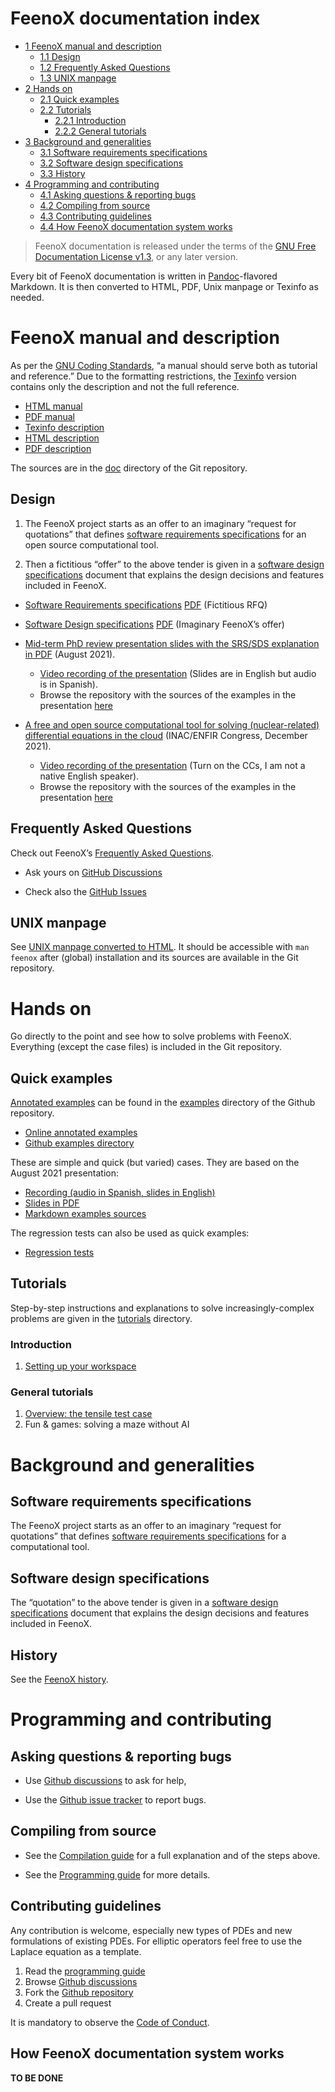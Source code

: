 # FeenoX documentation index

- [<span class="toc-section-number">1</span> FeenoX manual and
  description][]
  - [<span class="toc-section-number">1.1</span> Design][]
  - [<span class="toc-section-number">1.2</span> Frequently Asked
    Questions][]
  - [<span class="toc-section-number">1.3</span> UNIX manpage][]
- [<span class="toc-section-number">2</span> Hands on][]
  - [<span class="toc-section-number">2.1</span> Quick examples][]
  - [<span class="toc-section-number">2.2</span> Tutorials][]
    - [<span class="toc-section-number">2.2.1</span> Introduction][]
    - [<span class="toc-section-number">2.2.2</span> General
      tutorials][]
- [<span class="toc-section-number">3</span> Background and
  generalities][]
  - [<span class="toc-section-number">3.1</span> Software requirements
    specifications][]
  - [<span class="toc-section-number">3.2</span> Software design
    specifications][]
  - [<span class="toc-section-number">3.3</span> History][]
- [<span class="toc-section-number">4</span> Programming and
  contributing][]
  - [<span class="toc-section-number">4.1</span> Asking questions &
    reporting bugs][]
  - [<span class="toc-section-number">4.2</span> Compiling from
    source][]
  - [<span class="toc-section-number">4.3</span> Contributing
    guidelines][]
  - [<span class="toc-section-number">4.4</span> How FeenoX
    documentation system works][]

> FeenoX documentation is released under the terms of the [GNU Free
> Documentation License v1.3][], or any later version.

Every bit of FeenoX documentation is written in [Pandoc][]-flavored
Markdown. It is then converted to HTML, PDF, Unix manpage or Texinfo as
needed.

  [<span class="toc-section-number">1</span> FeenoX manual and description]:
    #feenox-manual-and-description
  [<span class="toc-section-number">1.1</span> Design]: #design
  [<span class="toc-section-number">1.2</span> Frequently Asked Questions]:
    #frequently-asked-questions
  [<span class="toc-section-number">1.3</span> UNIX manpage]: #unix-manpage
  [<span class="toc-section-number">2</span> Hands on]: #hands-on
  [<span class="toc-section-number">2.1</span> Quick examples]: #quick-examples
  [<span class="toc-section-number">2.2</span> Tutorials]: #tutorials
  [<span class="toc-section-number">2.2.1</span> Introduction]: #introduction
  [<span class="toc-section-number">2.2.2</span> General tutorials]: #general-tutorials
  [<span class="toc-section-number">3</span> Background and generalities]:
    #background-and-generalities
  [<span class="toc-section-number">3.1</span> Software requirements specifications]:
    #software-requirements-specifications
  [<span class="toc-section-number">3.2</span> Software design specifications]:
    #software-design-specifications
  [<span class="toc-section-number">3.3</span> History]: #history
  [<span class="toc-section-number">4</span> Programming and contributing]:
    #programming-and-contributing
  [<span class="toc-section-number">4.1</span> Asking questions & reporting bugs]:
    #asking-questions-reporting-bugs
  [<span class="toc-section-number">4.2</span> Compiling from source]: #compiling-from-source
  [<span class="toc-section-number">4.3</span> Contributing guidelines]:
    #contributing-guidelines
  [<span class="toc-section-number">4.4</span> How FeenoX documentation system works]:
    #how-feenox-documentation-system-works
  [GNU Free Documentation License v1.3]: https://www.gnu.org/licenses/fdl-1.3.html
  [Pandoc]: https://pandoc.org/

# FeenoX manual and description

As per the [GNU Coding Standards][], “a manual should serve both as
tutorial and reference.” Due to the formatting restrictions, the
[Texinfo][] version contains only the description and not the full
reference.

- [HTML manual][]
- [PDF manual][]
- [Texinfo description][]
- [HTML description][]
- [PDF description][]

The sources are in the [doc][] directory of the Git repository.

  [GNU Coding Standards]: https://www.gnu.org/prep/standards/standards.html#GNU-Manuals
  [Texinfo]: https://www.gnu.org/software/texinfo/
  [HTML manual]: https://www.seamplex.com/feenox/doc/feenox-manual.html
  [PDF manual]: https://www.seamplex.com/feenox/doc/feenox-manual.pdf
  [Texinfo description]: https://www.seamplex.com/feenox/doc/feenox-desc.texi
  [HTML description]: https://www.seamplex.com/feenox/doc/feenox-desc.html
  [PDF description]: https://www.seamplex.com/feenox/doc/feenox-desc.pdf
  [doc]: https://github.com/seamplex/feenox/tree/main/doc

## Design

1.  The FeenoX project starts as an offer to an imaginary “request for
    quotations” that defines [software requirements specifications][]
    for an open source computational tool.

2.  Then a fictitious “offer” to the above tender is given in a
    [software design specifications][] document that explains the design
    decisions and features included in FeenoX.

- [Software Requirements specifications][1] [PDF][] (Fictitious RFQ)
- [Software Design specifications][2] [PDF][3] (Imaginary FeenoX’s
  offer)
- [Mid-term PhD review presentation slides with the SRS/SDS explanation
  in PDF][] (August 2021).
  - [Video recording of the presentation][] (Slides are in English but
    audio is in Spanish).
  - Browse the repository with the sources of the examples in the
    presentation [here][]
- [A free and open source computational tool for solving
  (nuclear-related) differential equations in the cloud][] (INAC/ENFIR
  Congress, December 2021).
  - [Video recording of the presentation][4] (Turn on the CCs, I am not
    a native English speaker).
  - Browse the repository with the sources of the examples in the
    presentation [here][5]

  [software requirements specifications]: ./srs.md
  [software design specifications]: ./sds.md
  [1]: srs.md
  [PDF]: https://www.seamplex.com/feenox/doc/srs.pdf
  [2]: sds.md
  [3]: https://www.seamplex.com/feenox/doc/sds.pdf
  [Mid-term PhD review presentation slides with the SRS/SDS explanation in PDF]:
    https://www.seamplex.com/feenox/doc/2021-feenox.pdf
  [Video recording of the presentation]: https://youtu.be/-RJ5qn7E9uE
  [here]: https://github.com/gtheler/2021-presentation
  [A free and open source computational tool for solving (nuclear-related) differential equations in the cloud]:
    https://www.seamplex.com/feenox/doc/2021-brasil.pdf
  [4]: https://youtu.be/e8kFmFOsbPk
  [5]: https://github.com/gtheler/2021-brasil

## Frequently Asked Questions

Check out FeenoX’s [Frequently Asked Questions][].

- Ask yours on [GitHub Discussions][]
- Check also the [GitHub Issues][]

  [Frequently Asked Questions]: ./FAQ.md
  [GitHub Discussions]: https://github.com/seamplex/feenox/discussions/
  [GitHub Issues]: https://github.com/seamplex/feenox/issues

## UNIX manpage

See [UNIX manpage converted to HTML][]. It should be accessible with
`man feenox` after (global) installation and its sources are available
in the Git repository.

  [UNIX manpage converted to HTML]: https://www.seamplex.com/feenox/doc/feenox.1.html

# Hands on

Go directly to the point and see how to solve problems with FeenoX.
Everything (except the case files) is included in the Git repository.

## Quick examples

[Annotated examples][] can be found in the [examples][] directory of the
Github repository.

- [Online annotated examples][Annotated examples]
- [Github examples directory][examples]

These are simple and quick (but varied) cases. They are based on the
August 2021 presentation:

- [Recording (audio in Spanish, slides in English)][]
- [Slides in PDF][]
- [Markdown examples sources][]

The regression tests can also be used as quick examples:

- [Regression tests][]

  [Annotated examples]: https://www.seamplex.com/feenox/examples
  [examples]: https://github.com/seamplex/feenox/tree/main/examples
  [Recording (audio in Spanish, slides in English)]: https://youtu.be/-RJ5qn7E9uE
  [Slides in PDF]: https://www.seamplex.com/feenox/doc/2021-feenox.pdf
  [Markdown examples sources]: https://github.com/gtheler/2021-presentation
  [Regression tests]: https://github.com/seamplex/feenox/tree/main/tests

## Tutorials

Step-by-step instructions and explanations to solve increasingly-complex
problems are given in the [tutorials][] directory.

  [tutorials]: tutorials

### Introduction

1.  [Setting up your workspace][]

  [Setting up your workspace]: tutorials/000-setup

### General tutorials

1.  [Overview: the tensile test case][]
2.  Fun & games: solving a maze without AI

  [Overview: the tensile test case]: tutorials/110-tensile-test

# Background and generalities

## Software requirements specifications

The FeenoX project starts as an offer to an imaginary “request for
quotations” that defines [software requirements specifications][] for a
computational tool.

  [software requirements specifications]: ./srs.md

## Software design specifications

The “quotation” to the above tender is given in a [software design
specifications][] document that explains the design decisions and
features included in FeenoX.

  [software design specifications]: ./sds.md

## History

See the [FeenoX history][].

  [FeenoX history]: history.md

# Programming and contributing

## Asking questions & reporting bugs

- Use [Github discussions][6] to ask for help,
- Use the [Github issue tracker][] to report bugs.

  [6]: https://github.com/seamplex/feenox/discussions
  [Github issue tracker]: https://github.com/seamplex/feenox/issues

## Compiling from source

- See the [Compilation guide][] for a full explanation and of the steps
  above.
- See the [Programming guide][] for more details.

  [Compilation guide]: ./compilation.md
  [Programming guide]: ./programming.md

## Contributing guidelines

Any contribution is welcome, especially new types of PDEs and new
formulations of existing PDEs. For elliptic operators feel free to use
the Laplace equation as a template.

1.  Read the [programming guide][]
2.  Browse [Github discussions][Github discussions6]
3.  Fork the [Github repository][]
4.  Create a pull request

It is mandatory to observe the [Code of Conduct][].

  [programming guide]: ./programming.md
  [Github discussions6]: https://github.com/seamplex/feenox/discussions
  [Github repository]: https://github.com/seamplex/feenox/
  [Code of Conduct]: CODE_OF_CONDUCT.md

## How FeenoX documentation system works

**TO BE DONE**
